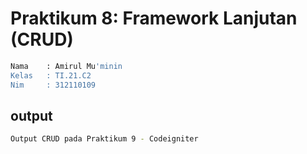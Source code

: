 # Praktikum 8: Framework Lanjutan (CRUD)

```bash
Nama    : Amirul Mu'minin
Kelas   : TI.21.C2
Nim     : 312110109
```

## output

```bash
Output CRUD pada Praktikum 9 - Codeigniter 
```


